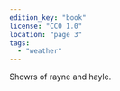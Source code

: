 ```yaml
---
edition_key: "book"
license: "CC0 1.0"
location: "page 3"
tags:
  - "weather"
---
```

Showrs of rayne and hayle.
